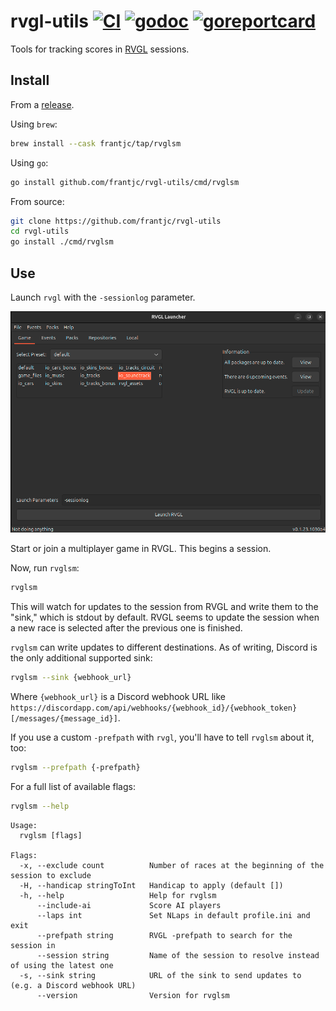 # rvgl-utils [![CI](https://github.com/frantjc/rvgl-utils/actions/workflows/ci.yml/badge.svg?branch=main&event=push)](https://github.com/frantjc/rvgl-utils/actions) [![godoc](https://pkg.go.dev/badge/github.com/frantjc/rvgl-utils.svg)](https://pkg.go.dev/github.com/frantjc/rvgl-utils) [![goreportcard](https://goreportcard.com/badge/github.com/frantjc/rvgl-utils)](https://goreportcard.com/report/github.com/frantjc/rvgl-utils)

Tools for tracking scores in [RVGL](https://rvgl.org/) sessions.

## Install

From a [release](https://github.com/frantjc/rvgl-utils/releases).

Using `brew`:

```sh
brew install --cask frantjc/tap/rvglsm
```

Using `go`:

```sh
go install github.com/frantjc/rvgl-utils/cmd/rvglsm
```

From source:

```sh
git clone https://github.com/frantjc/rvgl-utils
cd rvgl-utils
go install ./cmd/rvglsm
```

## Use

Launch `rvgl` with the `-sessionlog` parameter.

![Example](docs/rvgl-launcher-sessionlog-parameter.png)

Start or join a multiplayer game in RVGL. This begins a session.

Now, run `rvglsm`:

```sh
rvglsm
```

This will watch for updates to the session from RVGL and write them to the "sink," which is stdout by default. RVGL seems to update the session when a new race is selected after the previous one is finished.

`rvglsm` can write updates to different destinations. As of writing, Discord is the only additional supported sink:

```sh
rvglsm --sink {webhook_url}
```

Where `{webhook_url}` is a Discord webhook URL like `https://discordapp.com/api/webhooks/{webhook_id}/{webhook_token}[/messages/{message_id}]`.

If you use a custom `-prefpath` with `rvgl`, you'll have to tell `rvglsm` about it, too:

```sh
rvglsm --prefpath {-prefpath}
```

For a full list of available flags:

```sh
rvglsm --help
```

```
Usage:
  rvglsm [flags]

Flags:
  -x, --exclude count          Number of races at the beginning of the session to exclude
  -H, --handicap stringToInt   Handicap to apply (default [])
  -h, --help                   Help for rvglsm
      --include-ai             Score AI players
      --laps int               Set NLaps in default profile.ini and exit
      --prefpath string        RVGL -prefpath to search for the session in
      --session string         Name of the session to resolve instead of using the latest one
  -s, --sink string            URL of the sink to send updates to (e.g. a Discord webhook URL)
      --version                Version for rvglsm
```
